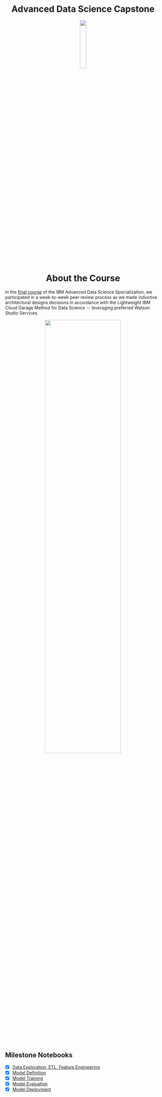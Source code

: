 <h1 align="center">Advanced Data Science Capstone</h1>


<p align="center">
<img src="https://github.com/ntnnitinkr/IBM-Advanced-Data-Science/blob/master/Advanced%20Data%20Science%20Capstone/badge4.png" width="20%" height="20%">
</p>

<h1 align="center">About the Course</h1>

In the [final course](https://www.coursera.org/learn/advanced-data-science-capstone) of the IBM Advanced Data Science Specialization, we participated in a week-to-week peer review process as we made inductive architectural designs decisions in accordance with the Lightweight IBM Cloud Garage Method for Data Science -- leveraging preferred Watson Studio Services.

<p align="center">
<img src="https://github.com/ntnnitinkr/IBM-Advanced-Data-Science/blob/master/Advanced%20Data%20Science%20Capstone/cert4.jpg" width="70%" height="60%">
</p>

## Milestone Notebooks

- [x] [Data Exploration, ETL, Feature Engineering ](https://dataplatform.cloud.ibm.com/analytics/notebooks/v2/8a3ccff6-0b0a-407a-9863-bf8c2fca44e6/view?access_token=edfd1ab62a9b92d414524326558c20a096f3c4a9628d93d6829952a135110acc)
- [x] [Model Definition](https://dataplatform.cloud.ibm.com/analytics/notebooks/v2/67dc16fc-b1f2-441b-a587-5f20e800415e/view?access_token=e908a857e5b1671a99881a39bd42a515c41512f7de16bfe8998eb07dab5c61d1)
- [x] [Model Training](https://dataplatform.cloud.ibm.com/analytics/notebooks/v2/752a09c6-d77c-40d4-82e9-85ffecab9903/view?access_token=dd9bf4a1b49d0ed95460524c07010b00548fae7c868ce31620c9dead7ea7bd19)
- [x] [Model Evaluation](https://dataplatform.cloud.ibm.com/analytics/notebooks/v2/f27320fe-c1d3-48cd-ad74-14ecbebdc400/view?access_token=c9a5b225a40fe85581b00fa8d029bac69fd61f475460c85887dbce1df5a03349)
- [x] [Model Deployment](https://dataplatform.cloud.ibm.com/analytics/notebooks/v2/b52ff867-7493-4d03-84e5-c496d8472507/view?access_token=69a27da9ef343b7b325302cf2122640e48964865a3871bd1bd628d8198e1e978)
